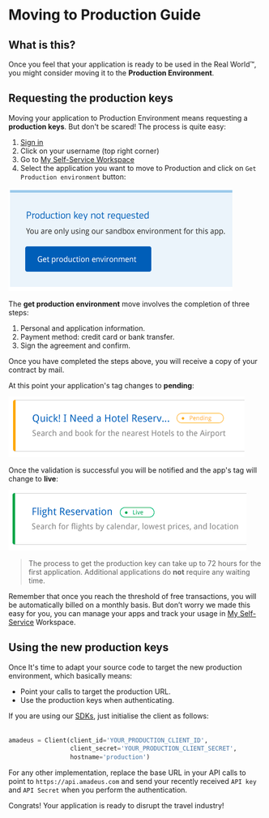 # Moving to Production Guide

## What is this?

Once you feel that your application is ready to be used in the Real World™, you
might consider moving it to the __Production Environment__.

## Requesting the production keys

Moving your application to Production Environment means requesting a
__production keys__. But don't be scared! The process is quite easy:

1. [Sign in](https://developers.amadeus.com/login)
2. Click on your username (top right corner)
3. Go to [My Self-Service Workspace](https://developers.amadeus.com/my-apps)
4. Select the application you want to move to Production and click on `Get Production environment` button:

![request_prod](../images/request_production_key.png)

The __get production environment__ move involves the completion of three steps:

1. Personal and application information.
2. Payment method: credit card or bank transfer.
3. Sign the agreement and confirm.

Once you have completed the steps above, you will receive a copy of your contract by mail.

At this point your application's tag changes to __pending__:

![pending](../images/app_pending.png)

Once the validation is successful you will be notified and the app's tag will change to __live__:

![live](../images/app_live.png)

> The process to get the production key can take up to 72 hours for the first application. Additional applications do __not__ require any waiting time.

Remember that once you reach the threshold of free transactions, you will be
automatically billed on a monthly basis. But don’t worry we made this easy for
you, you can manage your apps and track your usage in [My
Self-Service](https://developers.amadeus.com/my-apps) Workspace.

## Using the new production keys

Once It's time to adapt your source code to target the new production environment, which basically means:

- Point your calls to target the production URL.
- Use the production keys when authenticating.

If you are using our [SDKs]('https://github.com/amadeus4dev'), just initialise the client as follows:

```python

amadeus = Client(client_id='YOUR_PRODUCTION_CLIENT_ID',
                 client_secret='YOUR_PRODUCTION_CLIENT_SECRET',
                 hostname='production')
```

For any other implementation, replace the base URL in your API calls to point
to `https://api.amadeus.com` and send your recently received `API key` and `API
Secret` when you perform the authentication. 

Congrats! Your application is ready to disrupt the travel industry!
